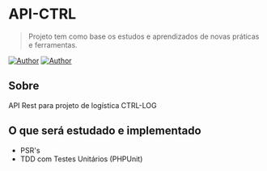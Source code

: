 # API-CTRL

> Projeto tem como base os estudos e aprendizados de novas práticas e ferramentas.

[![Author](https://img.shields.io/badge/author-Erick-008080?style=flat-square)](https://github.com/Erivks)
[![Author](https://img.shields.io/badge/author-Matheus-008080?style=flat-square)](https://github.com/MatheuSiqueira)

## Sobre

API Rest para projeto de logística CTRL-LOG

## O que será estudado e implementado

+ PSR's
+ TDD com Testes Unitários (PHPUnit)